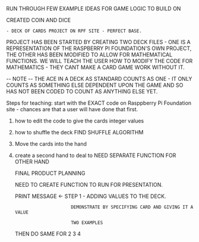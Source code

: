 RUN THROUGH FEW EXAMPLE IDEAS FOR GAME LOGIC TO BUILD ON 

CREATED COIN AND DICE 

    - DECK OF CARDS PROJECT ON RPF SITE - PERFECT BASE.

PROJECT HAS BEEN STARTED BY CREATING TWO DECK FILES - ONE IS A REPRESENTATION OF THE RASPBERRY PI FOUNDATION'S OWN PROJECT, THE OTHER HAS BEEN MODIFIED TO ALLOW FOR MATHEMATICAL FUNCTIONS. WE WILL TEACH THE USER HOW TO MODIFY THE CODE FOR MATHEMATICS - THEY CANT MAKE A CARD GAME WORK WITHOUT IT.

-- NOTE -- 
    THE ACE IN A DECK AS STANDARD COUNTS AS ONE - IT ONLY COUNTS AS SOMETHING ELSE DEPENDENT UPON THE GAME AND SO HAS NOT BEEN CODED TO COUNT AS ANYTHING ELSE YET.

Steps for teaching:
    start with the EXACT code on Rasppberry Pi Foundation site - chances are that a user will have done that first. 
1) how to edit the code to give the cards integer values
2) how to shuffle the deck 
    FIND SHUFFLE ALGORITHM
3) Move the cards into the hand 
    
4) create a second hand to deal to
    NEED SEPARATE FUNCTION FOR OTHER HAND 




    FINAL PRODUCT PLANNING

    NEED TO CREATE FUNCTION TO RUN FOR PRESENTATION.

    PRINT MESSAGE <- STEP 1 - ADDING VALUES TO THE DECK. 

                            DEMONSTRATE BY SPECIFYING CARD AND GIVING IT A VALUE

                            TWO EXAMPLES

    THEN DO SAME FOR 
    2
    3
    4
    